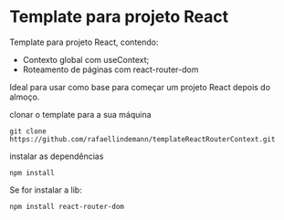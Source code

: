 # Template para projeto React

Template para projeto React, contendo:
- Contexto global com useContext;
- Roteamento de páginas com react-router-dom

Ideal para usar como base para começar um projeto React depois do almoço.


clonar o template para a sua máquina
```
git clone https://github.com/rafaellindemann/templateReactRouterContext.git
```

instalar as dependências
```
npm install
```



Se for instalar a lib:
```
npm install react-router-dom
```

